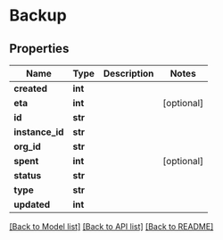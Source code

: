 # Backup

## Properties
Name | Type | Description | Notes
------------ | ------------- | ------------- | -------------
**created** | **int** |  | 
**eta** | **int** |  | [optional] 
**id** | **str** |  | 
**instance_id** | **str** |  | 
**org_id** | **str** |  | 
**spent** | **int** |  | [optional] 
**status** | **str** |  | 
**type** | **str** |  | 
**updated** | **int** |  | 

[[Back to Model list]](../README.md#documentation-for-models) [[Back to API list]](../README.md#documentation-for-api-endpoints) [[Back to README]](../README.md)


